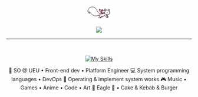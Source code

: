<div align="center">
<img src="./Assets//kyubey.gif" height="40" />
<br><br>
<img src="https://readme-typing-svg.demolab.com?font=Inconsolata&weight=500&size=50&duration=4000&pause=300&color=6aa84f&center=true&vCenter=true&multiline=true&repeat=false&random=false&width=1300&height=140&lines=Hello+hello;I'm+AltQwerty%2C+a+tech+and+business+student+%E2%9C%A9" width="70%" />
<hr><br>

[![My Skills](https://skillicons.dev/icons?i=,html,css,js,ts,python,react,tailwindcss,docker,github,mui,postman,mongo,nodejs,express)](https://skillicons.dev)

<p>
    💼 SO @ UEU • Front-end dev • Platform Engineer
    💻 System programming languages • DevOps  
    📖 Operating & implement system works
    🎮 Music • Games • Anime • Code • Art
    🐾 Eagle 🦅 • Cake & Kebab & Burger
</p>

<!--START_SECTION:waka-->
<!--END_SECTION:waka-->

</div>

<!--

[![Auth UI Vue](https://svg.bookmark.style/api?url=https://github.com/RizkyRauf/Whatsapp-blast-selenium&mode=light&style=horizontal)](https://github.com/RizkyRauf/Whatsapp-blast-selenium)

--->